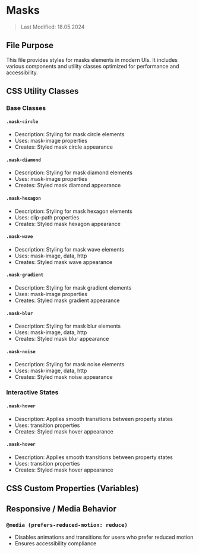 # Masks
> Last Modified: 18.05.2024

## File Purpose

This file provides styles for masks elements in modern UIs. It includes various components and utility classes optimized for performance and accessibility.

## CSS Utility Classes

### Base Classes

#### `.mask-circle`
- Description: Styling for mask circle elements
- Uses: mask-image properties
- Creates: Styled mask circle appearance

#### `.mask-diamond`
- Description: Styling for mask diamond elements
- Uses: mask-image properties
- Creates: Styled mask diamond appearance

#### `.mask-hexagon`
- Description: Styling for mask hexagon elements
- Uses: clip-path properties
- Creates: Styled mask hexagon appearance

#### `.mask-wave`
- Description: Styling for mask wave elements
- Uses: mask-image, data, http
- Creates: Styled mask wave appearance

#### `.mask-gradient`
- Description: Styling for mask gradient elements
- Uses: mask-image properties
- Creates: Styled mask gradient appearance

#### `.mask-blur`
- Description: Styling for mask blur elements
- Uses: mask-image, data, http
- Creates: Styled mask blur appearance

#### `.mask-noise`
- Description: Styling for mask noise elements
- Uses: mask-image, data, http
- Creates: Styled mask noise appearance

### Interactive States

#### `.mask-hover`
- Description: Applies smooth transitions between property states
- Uses: transition properties
- Creates: Styled mask hover appearance

#### `.mask-hover`
- Description: Applies smooth transitions between property states
- Uses: transition properties
- Creates: Styled mask hover appearance

## CSS Custom Properties (Variables)



## Responsive / Media Behavior

### `@media (prefers-reduced-motion: reduce)`
- Disables animations and transitions for users who prefer reduced motion
- Ensures accessibility compliance

